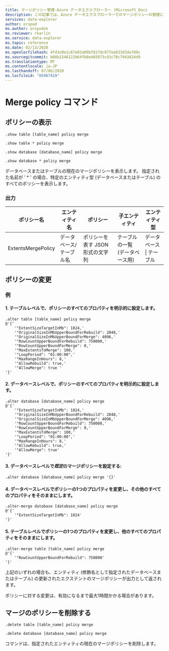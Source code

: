 ```yaml
---
title: マージポリシー管理-Azure データエクスプローラー |Microsoft Docs
description: この記事では、Azure データエクスプローラーでのマージポリシーの管理について説明します。
services: data-explorer
author: orspod
ms.author: orspodek
ms.reviewer: rkarlin
ms.service: data-explorer
ms.topic: reference
ms.date: 02/13/2020
ms.openlocfilehash: 4fd1e9e1c67e03a09bf817dc977ee833d3de789c
ms.sourcegitcommit: b08b1546122b64fb8e465073c93c78c7943824d9
ms.translationtype: MT
ms.contentlocale: ja-JP
ms.lasthandoff: 07/06/2020
ms.locfileid: "85967419"
---
```

# <a name="merge-policy-command"></a>Merge policy コマンド

## <a name="show-policy"></a>ポリシーの表示

```kusto
.show table [table_name] policy merge

.show table * policy merge

.show database [database_name] policy merge

.show database * policy merge
```

データベースまたはテーブルの現在のマージポリシーを表示します。
指定された名前が ' * ' の場合、特定のエンティティ型 (データベースまたはテーブル) のすべてのポリシーを表示します。

### <a name="output"></a>出力

|ポリシー名 | エンティティ名 | ポリシー | 子エンティティ | エンティティ型
|---|---|---|---|---
|ExtentsMergePolicy | データベース/テーブル名 | ポリシーを表す JSON 形式の文字列 | テーブルの一覧 (データベース用)|データベース &#124; テーブル

## <a name="alter-policy"></a>ポリシーの変更

### <a name="examples"></a>例

#### <a name="1-setting-all-properties-of-the-policy-explicitly-at-table-level"></a>1. テーブルレベルで、ポリシーのすべてのプロパティを明示的に設定します。

```kusto
.alter table [table_name] policy merge 
@'{'
    '"ExtentSizeTargetInMb": 1024,'
    '"OriginalSizeInMbUpperBoundForRebuild": 2048,'
    '"OriginalSizeInMbUpperBoundForMerge": 4096,'
    '"RowCountUpperBoundForRebuild": 750000,'
    '"RowCountUpperBoundForMerge": 0,'
    '"MaxExtentsToMerge": 100,'
    '"LoopPeriod": "01:00:00",'
    '"MaxRangeInHours": 8,'
    '"AllowRebuild": true,'
    '"AllowMerge": true '
'}'
```

#### <a name="2-setting-all-properties-of-the-policy-explicitly-at-database-level"></a>2. データベースレベルで、ポリシーのすべてのプロパティを明示的に設定します。

```kusto
.alter database [database_name] policy merge 
@'{'
    '"ExtentSizeTargetInMb": 1024,'
    '"OriginalSizeInMbUpperBoundForRebuild": 2048,'
    '"OriginalSizeInMbUpperBoundForMerge": 4096,'
    '"RowCountUpperBoundForRebuild": 750000,'
    '"RowCountUpperBoundForMerge": 0,'
    '"MaxExtentsToMerge": 100,'
    '"LoopPeriod": "01:00:00",'
    '"MaxRangeInHours": 8,'
    '"AllowRebuild": true,'
    '"AllowMerge": true'
'}'
```

#### <a name="3-setting-the-default-merge-policy-at-database-level"></a>3. データベースレベルで*既定*のマージポリシーを設定する:

```kusto
.alter database [database_name] policy merge '{}'
```

#### <a name="4-altering-a-single-property-of-the-policy-at-database-level-keeping-all-other-properties-as-is"></a>4. データベースレベルでポリシーの1つのプロパティを変更し、その他のすべてのプロパティをそのままにします。

```kusto
.alter-merge database [database_name] policy merge
@'{'
    '"ExtentSizeTargetInMb": 1024'
'}'
```

#### <a name="5-altering-a-single-property-of-the-policy-at-table-level-keeping-all-other-properties-as-is"></a>5. テーブルレベルでポリシーの1つのプロパティを変更し、他のすべてのプロパティをそのままにします。

```kusto
.alter-merge table [table_name] policy merge
@'{'
    '"RowCountUpperBoundForRebuild": 750000'
'}'
```

上記のいずれの場合も、エンティティ (修飾名として指定されたデータベースまたはテーブル) の更新されたエクステントのマージポリシーが出力として返されます。

ポリシーに対する変更は、有効になるまで最大1時間かかる場合があります。

## <a name="delete-policy-of-merge"></a>マージのポリシーを削除する

```kusto
.delete table [table_name] policy merge

.delete database [database_name] policy merge

```

コマンドは、指定されたエンティティの現在のマージポリシーを削除します。
